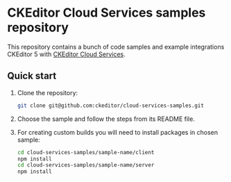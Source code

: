 # CKEditor Cloud Services samples repository

This repository contains a bunch of code samples and example integrations CKEditor 5 with [CKEditor Cloud Services](https://ckeditor.com/ckeditor-cloud-services).

## Quick start

1. Clone the repository:

   ```bash
   git clone git@github.com:ckeditor/cloud-services-samples.git
   ```   

2. Choose the sample and follow the steps from its README file.

3. For creating custom builds you will need to install packages in chosen sample:
      
   ```bash
   cd cloud-services-samples/sample-name/client
   npm install
   cd cloud-services-samples/sample-name/server
   npm install
   ```
